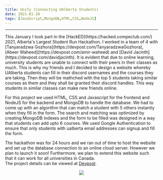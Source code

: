 ```yaml
---
title: Unify (Connecting UAlberta Students)
date: 2021-01-20
tags: [JavaScript,MongoDB,HTML,CSS,NodeJS]
---
```


<hr>
This January I took part in the [HackED](https://hacked.compeclub.com/) 2021, Alberta's Largest Student Run Hackathon. I worked in a team of 4 with [Tanyaradzwa Gozhora](https://devpost.com/TanyaradzwaGozhora), [Abeer Waheed](https://devpost.com/amir-waheed) and [David Jacinth](https://devpost.com/davidjacinth).   
It is evident that due to online learning, university students are unable to connect with their peers in their classes as much. This is why my friends and I decided to design 
a website whereby UAlberta students can fill in their discord usernames and the courses they are taking. Then they will be mathched with the top 5 students taking similar courses as them and they shall be granted their discord handles. This way students in similar classes can make new friends online.     

For this project we used HTML, CSS and Javascript for the frontend and NodeJS for the backend and MongoDB to handle the database. We had to come up with an algorithm that can match a student with 5 others instantly when they fill in the form. The search and matching was optimized by creating MongoDB indexes and the form to be filled was designed in a way that students can add upto 6 courses. We used Google Authentication to ensure that only students with ualberta email addresses can signup and fill the form.   

The hackathon was for 24 hours and we ran out of time to host the website and set up the database connection to an online cloud server. However we plan to launch it soon!
Furthermore, we plan to extend this website such that it can work for all universities in Canada.   
The project details can be viewed at [Devpost](https://devpost.com/software/unify-sy9gzv). 

<p align="center">
<img src="https://www.uri.org/sites/default/files/styles/hero_banner/public/media/images/2019/unifylogo.png">
</p>
